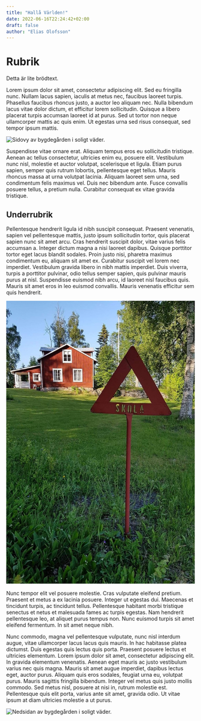 ```yaml
---
title: "Hallå Världen!"
date: 2022-06-16T22:24:42+02:00
draft: false
author: "Elias Olofsson"
---
```


# Rubrik

Detta är lite brödtext. 

Lorem ipsum dolor sit amet, consectetur adipiscing elit. Sed eu fringilla nunc. Nullam lacus sapien, iaculis at metus nec, faucibus laoreet turpis. Phasellus faucibus rhoncus justo, a auctor leo aliquam nec. Nulla bibendum lacus vitae dolor dictum, et efficitur lorem sollicitudin. Quisque a libero placerat turpis accumsan laoreet id at purus. Sed ut tortor non neque ullamcorper mattis ac quis enim. Ut egestas urna sed risus consequat, sed tempor ipsum mattis.

![Sidovy av bygdegården i soligt väder.](skolan_sida.jpg "Bygdegården. Foto av Kent Olofsson.")

Suspendisse vitae ornare erat. Aliquam tempus eros eu sollicitudin tristique. Aenean ac tellus consectetur, ultricies enim eu, posuere elit. Vestibulum nunc nisl, molestie et auctor volutpat, scelerisque et ligula. Etiam purus sapien, semper quis rutrum lobortis, pellentesque eget tellus. Mauris rhoncus massa at urna volutpat lacinia. Aliquam laoreet sem urna, sed condimentum felis maximus vel. Duis nec bibendum ante. Fusce convallis posuere tellus, a pretium nulla. Curabitur consequat ex vitae gravida tristique.

## Underrubrik

Pellentesque hendrerit ligula id nibh suscipit consequat. Praesent venenatis, sapien vel pellentesque mattis, justo ipsum sollicitudin tortor, quis placerat sapien nunc sit amet arcu. Cras hendrerit suscipit dolor, vitae varius felis accumsan a. Integer dictum magna a nisi laoreet dapibus. Quisque porttitor tortor eget lacus blandit sodales. Proin justo nisi, pharetra maximus condimentum eu, aliquam sit amet ex. Curabitur suscipit vel lorem nec imperdiet. Vestibulum gravida libero in nibh mattis imperdiet. Duis viverra, turpis a porttitor pulvinar, odio tellus semper sapien, quis pulvinar mauris purus at nisl. Suspendisse euismod nibh arcu, id laoreet nisl faucibus quis. Mauris sit amet eros in leo euismod convallis. Mauris venenatis efficitur sem quis hendrerit.

![Rödmålad äldre vägskylt varnar för skola.](skylten.jpg "Äldre vägskylt varnar för skola. Foto av Kent Olofsson.")

Nunc tempor elit vel posuere molestie. Cras vulputate eleifend pretium. Praesent et metus a ex lacinia posuere. Integer ut egestas dui. Maecenas et tincidunt turpis, ac tincidunt tellus. Pellentesque habitant morbi tristique senectus et netus et malesuada fames ac turpis egestas. Nam hendrerit pellentesque leo, at aliquet purus tempus non. Nunc euismod turpis sit amet eleifend fermentum. In sit amet neque nibh.

Nunc commodo, magna vel pellentesque vulputate, nunc nisl interdum augue, vitae ullamcorper lacus lacus quis mauris. In hac habitasse platea dictumst. Duis egestas quis lectus quis porta. Praesent posuere lectus et ultricies elementum. Lorem ipsum dolor sit amet, consectetur adipiscing elit. In gravida elementum venenatis. Aenean eget mauris ac justo vestibulum varius nec quis magna. Mauris sit amet augue imperdiet, dapibus lectus eget, auctor purus. Aliquam quis eros sodales, feugiat urna eu, volutpat purus. Mauris sagittis fringilla bibendum. Integer vel metus quis justo mollis commodo. Sed metus nisl, posuere at nisi in, rutrum molestie est. Pellentesque quis elit porta, varius ante sit amet, gravida odio. Ut vitae ipsum at diam ultricies molestie a ut purus. 

![Nedsidan av bygdegården i soligt väder.](skolan_nedsida.jpg "Bygdegården från nedsidan. Foto av Kent Olofsson.")
